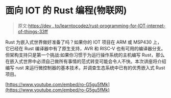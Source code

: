 # 面向 IOT 的 Rust 编程(物联网)

> 原文:[https://dev . to/learntocodez/rust-programming-for-IOT-internet-of-things-33ff](https://dev.to/learntocodez/rust-programming-for-iot-internet-of-things-33ff)

Rust 为嵌入式世界做好准备了吗？如果你的 IOT 项目在 ARM 或 MSP430 上，它已经在 Rust 编译器中有了原生支持，AVR 和 RISC-V 也有可用的编译器分支。但架构支持只是第一个挑战:如果你习惯于为运行操作系统的主机编写 Rust，那么在嵌入式世界中必须自己做所有事情的范式转变可能会令人不快。本次讲座将介绍编写 rust 来运行微控制器的基本技术，并调查生态系统中已有的优秀嵌入式 Rust 项目。

[https://www.youtube.com/embed/ro-G5gu5fMk](https://www.youtube.com/embed/ro-G5gu5fMk)